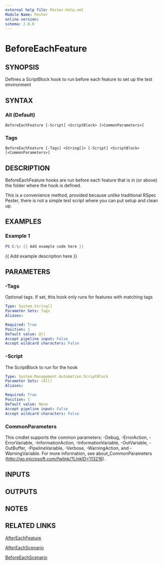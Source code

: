 ```yaml
---
external help file: Pester-help.xml
Module Name: Pester
online version:
schema: 2.0.0
---
```


# BeforeEachFeature

## SYNOPSIS
Defines a ScriptBlock hook to run before each feature to set up the test environment

## SYNTAX

### All (Default)
```
BeforeEachFeature [-Script] <ScriptBlock> [<CommonParameters>]
```

### Tags
```
BeforeEachFeature [-Tags] <String[]> [-Script] <ScriptBlock> [<CommonParameters>]
```

## DESCRIPTION
BeforeEachFeature hooks are run before each feature that is in (or above) the folder where the hook is defined.

This is a convenience method, provided because unlike traditional RSpec Pester,
there is not a simple test script where you can put setup and clean up.

## EXAMPLES

### Example 1
```powershell
PS C:\> {{ Add example code here }}
```

{{ Add example description here }}

## PARAMETERS

### -Tags
Optional tags.
If set, this hook only runs for features with matching tags

```yaml
Type: System.String[]
Parameter Sets: Tags
Aliases:

Required: True
Position: 1
Default value: @()
Accept pipeline input: False
Accept wildcard characters: False
```

### -Script
The ScriptBlock to run for the hook

```yaml
Type: System.Management.Automation.ScriptBlock
Parameter Sets: (All)
Aliases:

Required: True
Position: 1
Default value: None
Accept pipeline input: False
Accept wildcard characters: False
```

### CommonParameters
This cmdlet supports the common parameters: -Debug, -ErrorAction, -ErrorVariable, -InformationAction, -InformationVariable, -OutVariable, -OutBuffer, -PipelineVariable, -Verbose, -WarningAction, and -WarningVariable.
For more information, see about_CommonParameters (http://go.microsoft.com/fwlink/?LinkID=113216).

## INPUTS

## OUTPUTS

## NOTES

## RELATED LINKS

[AfterEachFeature](AfterEachFeature.md)

[AfterEachScenario](AfterEachScenario.md)

[BeforeEachScenario](BeforeEachScenario.md)

